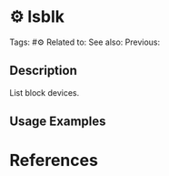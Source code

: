 # ⚙️ lsblk

Tags: #⚙️
Related to:
See also:
Previous:

## Description

List block devices.

## Usage Examples

### 

# References